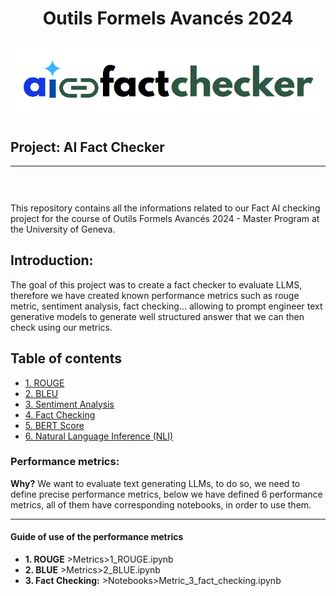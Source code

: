 <h1 align="center">
Outils Formels Avancés 2024</h1>
<div>
<td> 
<img src="./read_me_img/logo.png"></td>
<h2 style="white-space: nowrap">Project: AI Fact Checker</h2></td>
<hr style="clear:both">
<p style="font-size:0.85em; margin:2px; text-align:justify">
<br>
<br>
</div>

This repository contains all the informations related to our Fact AI checking project for the course of Outils Formels Avancés 2024 - Master Program at the University of Geneva. 

## Introduction: 

The goal of this project was to create a fact checker to evaluate LLMS, therefore we have created known performance metrics such as rouge metric, sentiment analysis, fact checking... allowing to prompt engineer text generative models to generate well structured answer that we can then check using our metrics.

## Table of contents 


* [1. ROUGE](#1-performance-metric-1-rouge)
* [2. BLEU]()
* [3. Sentiment Analysis](#2-performance-metrix-2-sentiment-analysis)
* [4. Fact Checking](#3-performance-metric-3-fact-checking)
* [5. BERT Score]()
* [6. Natural Language Inference (NLI)]()

### Performance metrics:

**Why?** We want to evaluate text generating LLMs, to do so, we need to define precise performance metrics, below we have defined 6 performance metrics, all of them have corresponding notebooks, in order to use them.

-----------

#### **Guide of use of the performance metrics**

- **1. ROUGE** >Metrics>1_ROUGE.ipynb
- **2. BLUE** >Metrics>2_BLUE.ipynb 
- **3. Fact Checking:** >Notebooks>Metric_3_fact_checking.ipynb 
